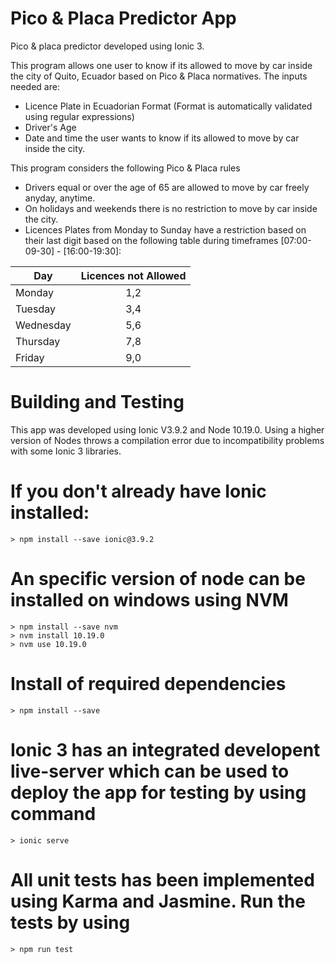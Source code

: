 # Pico & Placa Predictor App
Pico & placa predictor developed using Ionic 3. 

This program allows one user to know if its allowed to move by car inside the city of Quito, Ecuador based on Pico & Placa normatives. The inputs needed are:
* Licence Plate in Ecuadorian Format (Format is automatically validated using regular expressions)
* Driver's Age
* Date and time the user wants to know if its allowed to move by car inside the city.

This program considers the following Pico & Placa rules 

* Drivers equal or over the age of 65 are allowed to move by car freely anyday, anytime. 
* On holidays and weekends there is no restriction to move by car inside the city.
* Licences Plates from Monday to Sunday have a restriction based on their last digit based on the following table during timeframes [07:00-09-30] - [16:00-19:30]: 

| Day       | Licences not Allowed          
| ------------- |:-------------:| 
| Monday      | 1,2 | 
| Tuesday      | 3,4      |
| Wednesday | 5,6      |
| Thursday | 7,8      |
| Friday | 9,0      |


# Building and Testing

This app was developed using Ionic V3.9.2 and Node 10.19.0. Using a higher version of Nodes throws a compilation error due to incompatibility problems with some Ionic 3 libraries. 

# If you don't already have Ionic installed:
    > npm install --save ionic@3.9.2 

# An specific version of node can be installed on windows using NVM 
    > npm install --save nvm
    > nvm install 10.19.0
    > nvm use 10.19.0 

# Install of required dependencies 
    > npm install --save 

# Ionic 3 has an integrated developent live-server which can be used to deploy the app for testing by using command
    > ionic serve 

# All unit tests has been implemented using Karma and Jasmine. Run the tests by using 
    > npm run test 

